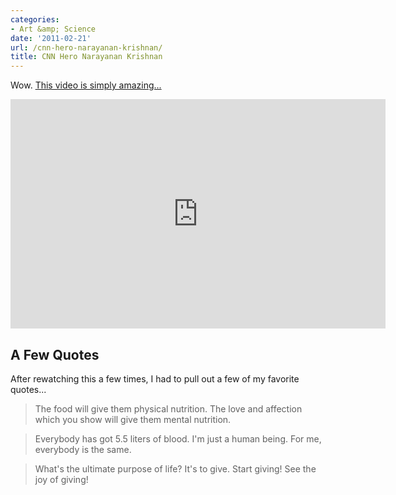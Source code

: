```yaml
---
categories:
- Art &amp; Science
date: '2011-02-21'
url: /cnn-hero-narayanan-krishnan/
title: CNN Hero Narayanan Krishnan
---
```


Wow. <a href="https://www.youtube.com/watch?v=y_3BEwpv0dM">This video is simply amazing...</a>

<p align="center"><iframe title="YouTube video player" class="youtube-player" type="text/html" width="600" height="367" src="https://www.youtube.com/embed/y_3BEwpv0dM?rel=0" frameborder="0" allowFullScreen></iframe></p>

<h2>A Few Quotes</h2>

After rewatching this a few times, I had to pull out a few of my favorite quotes...

<blockquote>The food will give them physical nutrition. The love and affection which you show will give them mental nutrition.</blockquote>

<blockquote>Everybody has got 5.5 liters of blood. I'm just a human being. For me, everybody is the same.</blockquote>

<blockquote>What's the ultimate purpose of life? It's to give. Start giving! See the joy of giving!</blockquote>